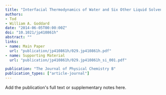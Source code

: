 ```yaml
---
title: "Interfacial Thermodynamics of Water and Six Other Liquid Solvents"
authors:
- Tod
- William A. Goddard
date: "2014-06-05T00:00:00Z"
doi: "10.1021/jp410861h"
abstract: ""
links:
- name: Main Paper
  url: "publication/jp410861h/029.jp410861h.pdf" 
- name: Supporting Material
  url: "publication/jp410861h/029.jp410861h_si_001.pdf" 

publication: "The Journal of Physical Chemistry B"
publication_types: ["article-journal"]
---
```


Add the publication's full text or supplementary notes here.

